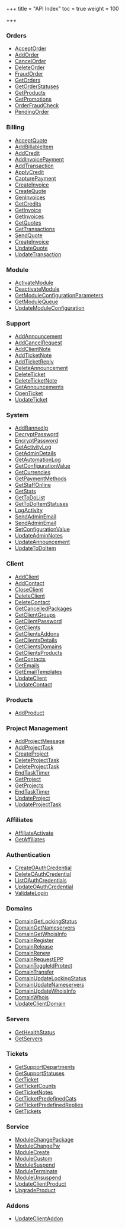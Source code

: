 +++
title = "API Index"
toc = true
weight = 100

+++

<div class="row"><div class="col-sm-6">
<h3>Orders</h3>

<ul><li> <a href="/api-reference/acceptorder/">AcceptOrder</a>
<li> <a href="/api-reference/addorder/">AddOrder</a>
<li> <a href="/api-reference/cancelorder/">CancelOrder</a>
<li> <a href="/api-reference/deleteorder/">DeleteOrder</a>
<li> <a href="/api-reference/fraudorder/">FraudOrder</a>
<li> <a href="/api-reference/getorders/">GetOrders</a>
<li> <a href="/api-reference/getorderstatuses/">GetOrderStatuses</a>
<li> <a href="/api-reference/getproducts/">GetProducts</a>
<li> <a href="/api-reference/getpromotions/">GetPromotions</a>
<li> <a href="/api-reference/orderfraudcheck/">OrderFraudCheck</a>
<li> <a href="/api-reference/pendingorder/">PendingOrder</a>
</ul>
<h3>Billing</h3>

<ul><li> <a href="/api-reference/acceptquote/">AcceptQuote</a>
<li> <a href="/api-reference/addbillableitem/">AddBillableItem</a>
<li> <a href="/api-reference/addcredit/">AddCredit</a>
<li> <a href="/api-reference/addinvoicepayment/">AddInvoicePayment</a>
<li> <a href="/api-reference/addtransaction/">AddTransaction</a>
<li> <a href="/api-reference/applycredit/">ApplyCredit</a>
<li> <a href="/api-reference/capturepayment/">CapturePayment</a>
<li> <a href="/api-reference/createinvoice/">CreateInvoice</a>
<li> <a href="/api-reference/createquote/">CreateQuote</a>
<li> <a href="/api-reference/geninvoices/">GenInvoices</a>
<li> <a href="/api-reference/getcredits/">GetCredits</a>
<li> <a href="/api-reference/getinvoice/">GetInvoice</a>
<li> <a href="/api-reference/getinvoices/">GetInvoices</a>
<li> <a href="/api-reference/getquotes/">GetQuotes</a>
<li> <a href="/api-reference/gettransactions/">GetTransactions</a>
<li> <a href="/api-reference/sendquote/">SendQuote</a>
<li> <a href="/api-reference/updateinvoice/">CreateInvoice</a>
<li> <a href="/api-reference/updatequote/">UpdateQuote</a>
<li> <a href="/api-reference/updatetransaction/">UpdateTransaction</a>
</ul>
<h3>Module</h3>

<ul><li> <a href="/api-reference/activatemodule/">ActivateModule</a>
<li> <a href="/api-reference/deactivatemodule/">DeactivateModule</a>
<li> <a href="/api-reference/getmoduleconfigurationparameters/">GetModuleConfigurationParameters</a>
<li> <a href="/api-reference/getmodulequeue/">GetModuleQueue</a>
<li> <a href="/api-reference/updatemoduleconfiguration/">UpdateModuleConfiguration</a>
</ul>
<h3>Support</h3>

<ul><li> <a href="/api-reference/addannouncement/">AddAnnouncement</a>
<li> <a href="/api-reference/addcancelrequest/">AddCancelRequest</a>
<li> <a href="/api-reference/addclientnote/">AddClientNote</a>
<li> <a href="/api-reference/addticketnote/">AddTicketNote</a>
<li> <a href="/api-reference/addticketreply/">AddTicketReply</a>
<li> <a href="/api-reference/deleteannouncement/">DeleteAnnouncement</a>
<li> <a href="/api-reference/deleteticket/">DeleteTicket</a>
<li> <a href="/api-reference/deleteticketnote/">DeleteTicketNote</a>
<li> <a href="/api-reference/getannouncements/">GetAnnouncements</a>
<li> <a href="/api-reference/openticket/">OpenTicket</a>
<li> <a href="/api-reference/updateticket/">UpdateTicket</a>
</ul>
<h3>System</h3>

<ul><li> <a href="/api-reference/addbannedip/">AddBannedIp</a>
<li> <a href="/api-reference/decryptpassword/">DecryptPassword</a>
<li> <a href="/api-reference/encryptpassword/">EncryptPassword</a>
<li> <a href="/api-reference/getactivitylog/">GetActivityLog</a>
<li> <a href="/api-reference/getadmindetails/">GetAdminDetails</a>
<li> <a href="/api-reference/getautomationlog/">GetAutomationLog</a>
<li> <a href="/api-reference/getconfigurationvalue/">GetConfigurationValue</a>
<li> <a href="/api-reference/getcurrencies/">GetCurrencies</a>
<li> <a href="/api-reference/getpaymentmethods/">GetPaymentMethods</a>
<li> <a href="/api-reference/getstaffonline/">GetStaffOnline</a>
<li> <a href="/api-reference/getstats/">GetStats</a>
<li> <a href="/api-reference/gettodoitems/">GetToDoList</a>
<li> <a href="/api-reference/gettodoitemstatuses/">GetToDoItemStatuses</a>
<li> <a href="/api-reference/logactivity/">LogActivity</a>
<li> <a href="/api-reference/sendadminemail/">SendAdminEmail</a>
<li> <a href="/api-reference/sendemail/">SendAdminEmail</a>
<li> <a href="/api-reference/setconfigurationvalue/">SetConfigurationValue</a>
<li> <a href="/api-reference/updateadminnotes/">UpdateAdminNotes</a>
<li> <a href="/api-reference/updateannouncement/">UpdateAnnouncement</a>
<li> <a href="/api-reference/updatetodoitem/">UpdateToDoItem</a>
</ul>
<h3>Client</h3>

<ul><li> <a href="/api-reference/addclient/">AddClient</a>
<li> <a href="/api-reference/addcontact/">AddContact</a>
<li> <a href="/api-reference/closeclient/">CloseClient</a>
<li> <a href="/api-reference/deleteclient/">DeleteClient</a>
<li> <a href="/api-reference/deletecontact/">DeleteContact</a>
<li> <a href="/api-reference/getcancelledpackages/">GetCancelledPackages</a>
<li> <a href="/api-reference/getclientgroups/">GetClientGroups</a>
<li> <a href="/api-reference/getclientpassword/">GetClientPassword</a>
<li> <a href="/api-reference/getclients/">GetClients</a>
<li> <a href="/api-reference/getclientsaddons/">GetClientsAddons</a>
<li> <a href="/api-reference/getclientsdetails/">GetClientsDetails</a>
<li> <a href="/api-reference/getclientsdomains/">GetClientsDomains</a>
<li> <a href="/api-reference/getclientsproducts/">GetClientsProducts</a>
<li> <a href="/api-reference/getcontacts/">GetContacts</a>
<li> <a href="/api-reference/getemails/">GetEmails</a>
<li> <a href="/api-reference/getemailtemplates/">GetEmailTemplates</a>
<li> <a href="/api-reference/updateclient/">UpdateClient</a>
<li> <a href="/api-reference/updatecontact/">UpdateContact</a>
</ul>
<h3>Products</h3>

<ul><li> <a href="/api-reference/addproduct/">AddProduct</a>
</ul>
<h3>Project Management</h3>

<ul><li> <a href="/api-reference/addprojectmessage/">AddProjectMessage</a>
<li> <a href="/api-reference/addprojecttask/">AddProjectTask</a>
<li> <a href="/api-reference/createproject/">CreateProject</a>
<li> <a href="/api-reference/deleteprojecttask/">DeleteProjectTask</a>
<li> <a href="/api-reference/deletequote/">DeleteProjectTask</a>
<li> <a href="/api-reference/endtasktimer/">EndTaskTimer</a>
<li> <a href="/api-reference/getproject/">GetProject</a>
<li> <a href="/api-reference/getprojects/">GetProjects</a>
<li> <a href="/api-reference/starttasktimer/">EndTaskTimer</a>
<li> <a href="/api-reference/updateproject/">UpdateProject</a>
<li> <a href="/api-reference/updateprojecttask/">UpdateProjectTask</a>
</ul>
</div><div class="col-sm-6"><h3>Affiliates</h3>

<ul><li> <a href="/api-reference/affiliateactivate/">AffiliateActivate</a>
<li> <a href="/api-reference/getaffiliates/">GetAffiliates</a>
</ul>
<h3>Authentication</h3>

<ul><li> <a href="/api-reference/createoauthcredential/">CreateOAuthCredential</a>
<li> <a href="/api-reference/deleteoauthcredential/">DeleteOAuthCredential</a>
<li> <a href="/api-reference/listoauthcredentials/">ListOAuthCredentials</a>
<li> <a href="/api-reference/updateoauthcredential/">UpdateOAuthCredential</a>
<li> <a href="/api-reference/validatelogin/">ValidateLogin</a>
</ul>
<h3>Domains</h3>

<ul><li> <a href="/api-reference/domaingetlockingstatus/">DomainGetLockingStatus</a>
<li> <a href="/api-reference/domaingetnameservers/">DomainGetNameservers</a>
<li> <a href="/api-reference/domaingetwhoisinfo/">DomainGetWhoisInfo</a>
<li> <a href="/api-reference/domainregister/">DomainRegister</a>
<li> <a href="/api-reference/domainrelease/">DomainRelease</a>
<li> <a href="/api-reference/domainrenew/">DomainRenew</a>
<li> <a href="/api-reference/domainrequestepp/">DomainRequestEPP</a>
<li> <a href="/api-reference/domaintoggleidprotect/">DomainToggleIdProtect</a>
<li> <a href="/api-reference/domaintransfer/">DomainTransfer</a>
<li> <a href="/api-reference/domainupdatelockingstatus/">DomainUpdateLockingStatus</a>
<li> <a href="/api-reference/domainupdatenameservers/">DomainUpdateNameservers</a>
<li> <a href="/api-reference/domainupdatewhoisinfo/">DomainUpdateWhoisInfo</a>
<li> <a href="/api-reference/domainwhois/">DomainWhois</a>
<li> <a href="/api-reference/updateclientdomain/">UpdateClientDomain</a>
</ul>
<h3>Servers</h3>

<ul><li> <a href="/api-reference/gethealthstatus/">GetHealthStatus</a>
<li> <a href="/api-reference/getservers/">GetServers</a>
</ul>
<h3>Tickets</h3>

<ul><li> <a href="/api-reference/getsupportdepartments/">GetSupportDepartments</a>
<li> <a href="/api-reference/getsupportstatuses/">GetSupportStatuses</a>
<li> <a href="/api-reference/getticket/">GetTicket</a>
<li> <a href="/api-reference/getticketcounts/">GetTicketCounts</a>
<li> <a href="/api-reference/getticketnotes/">GetTicketNotes</a>
<li> <a href="/api-reference/getticketpredefinedcats/">GetTicketPredefinedCats</a>
<li> <a href="/api-reference/getticketpredefinedreplies/">GetTicketPredefinedReplies</a>
<li> <a href="/api-reference/gettickets/">GetTickets</a>
</ul>
<h3>Service</h3>

<ul><li> <a href="/api-reference/modulechangepackage/">ModuleChangePackage</a>
<li> <a href="/api-reference/modulechangepw/">ModuleChangePw</a>
<li> <a href="/api-reference/modulecreate/">ModuleCreate</a>
<li> <a href="/api-reference/modulecustom/">ModuleCustom</a>
<li> <a href="/api-reference/modulesuspend/">ModuleSuspend</a>
<li> <a href="/api-reference/moduleterminate/">ModuleTerminate</a>
<li> <a href="/api-reference/moduleunsuspend/">ModuleUnsuspend</a>
<li> <a href="/api-reference/updateclientproduct/">UpdateClientProduct</a>
<li> <a href="/api-reference/upgradeproduct/">UpgradeProduct</a>
</ul>
<h3>Addons</h3>

<ul><li> <a href="/api-reference/updateclientaddon/">UpdateClientAddon</a>
</ul>
</div></div>
